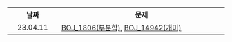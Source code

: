 <table>
    <!--------------------->
    <th width="144px">날짜</th>
    <th width="722px">문제</th>
    <tr>
        <td align="center">23.04.11</td>
        <td>
            <a href="https://velog.io/@younhwan0903/Python-BOJ-1806%EB%B6%80%EB%B6%84%ED%95%A9">BOJ_1806(부분합)</a>,
            <a href="https://velog.io/@younhwan0903/Python-boj-14942-%EA%B0%9C%EB%AF%B8">BOJ_14942(개미)</a>
        </td>
    </tr>
</table>
